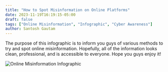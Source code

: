 ```yaml
---
title: "How to Spot Misinformation on Online Platforms"
date: 2023-11-19T16:19:15-05:00
draft: false
tags: ["Online Misinformation", "Infographic", "Cyber Awareness"]
author: Santosh Gautam
---
```


The purpose of this infographic is to inform you guys of various methods to try and spot online misinformation. Hopefully, all of the information looks clean, professional, and is accessible to everyone. Hope you guys enjoy it!

![Online Misinformation Infographic](/santosh_infographic.jpg)
